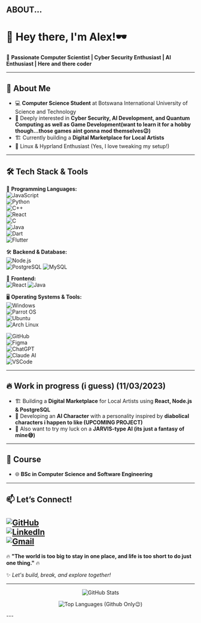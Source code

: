 ## **ABOUT...**

# 👋 Hey there, I'm Alex!🕶️

🚀 **Passionate Computer Scientist | Cyber Security Enthusiast | AI Enthusiast | Here and there coder**

---

## 🌟 **About Me**
- 💻 **Computer Science Student** at Botswana International University of Science and Technology
- 🔐 Deeply interested in **Cyber Security, AI Development, and Quantum Computing as well as Game Development(want to learn it for a hobby though...those games aint gonna mod themselves😉)**
- 🏗️ Currently building a **Digital Marketplace for Local Artists**
- 🐧 Linux & Hyprland Enthusiast (Yes, I love tweaking my setup!)

---

## 🛠️ **Tech Stack & Tools**

🚀 **Programming Languages:**  
![JavaScript](https://img.shields.io/badge/JavaScript-F7DF1E?style=for-the-badge&logo=javascript&logoColor=black)  
![Python](https://img.shields.io/badge/Python-3776AB?style=for-the-badge&logo=python&logoColor=white)  
![C++](https://img.shields.io/badge/C++-00599C?style=for-the-badge&logo=cplusplus&logoColor=white)  
![React](https://img.shields.io/badge/React-61DAFB?style=for-the-badge&logo=react&logoColor=black)  
![C](https://img.shields.io/badge/C-00599C?style=for-the-badge&logo=c&logoColor=white)  
![Java](https://img.shields.io/badge/Java-007396?style=for-the-badge&logoColor=white)  
![Dart](https://img.shields.io/badge/Dart-0175C2?style=for-the-badge&logo=dart&logoColor=white)  
![Flutter](https://img.shields.io/badge/Flutter-02569B?style=for-the-badge&logo=flutter&logoColor=white)  

🛠️ **Backend & Database:**  
![Node.js](https://img.shields.io/badge/Node.js-43853D?style=for-the-badge&logo=node.js&logoColor=white)  
![PostgreSQL](https://img.shields.io/badge/PostgreSQL-316192?style=for-the-badge&logo=postgresql&logoColor=white)
![MySQL](https://img.shields.io/badge/MySQL-316192?style=for-the-badge&logo=mysql&logoColor=white)

🎨 **Frontend:**  
![React](https://img.shields.io/badge/React-61DAFB?style=for-the-badge&logo=react&logoColor=black) 
![Java](https://img.shields.io/badge/Java-007396?style=for-the-badge&logoColor=white) 

🖥️ **Operating Systems & Tools:**  
![Windows](https://img.shields.io/badge/Windows-1793D1?style=for-the-badge&logo=windows&logoColor=white)  
![Parrot OS](https://img.shields.io/badge/Parrot%20OS-1793D1?style=for-the-badge&logo=linux&logoColor=white)  
![Ubuntu](https://img.shields.io/badge/Ubuntu-E95420?style=for-the-badge&logo=ubuntu&logoColor=white)  
![Arch Linux](https://img.shields.io/badge/Arch_Linux-1793D1?style=for-the-badge&logo=arch-linux&logoColor=white)  

![GitHub](https://img.shields.io/badge/GitHub-181717?style=for-the-badge&logo=github&logoColor=white)   
![Figma](https://img.shields.io/badge/Figma-F24E1E?style=for-the-badge&logo=figma&logoColor=white)  
![ChatGPT](https://img.shields.io/badge/ChatGPT-10A37F?style=for-the-badge&logo=openai&logoColor=white)  
![Claude AI](https://img.shields.io/badge/Claude%20AI-FFB300?style=for-the-badge&logo=claude&logoColor=black)  
![VSCode](https://img.shields.io/badge/VS%20Code-007ACC?style=for-the-badge&logo=visual-studio-code&logoColor=white)   

---

## 🔥 **Work in progress (i guess) (11/03/2023)**
- 🏗️ Building a **Digital Marketplace** for Local Artists using **React, Node.js & PostgreSQL**
- 🤖 Developing an **AI Character** with a personality inspired by **diabolical characters i happen to like (UPCOMING PROJECT)**
- 🤖 Also want to try my luck on a **JARVIS-type AI (its just a fantasy of mine😅)**

---

## 🎯 **Course**
- 🌐 **BSc in Computer Science and Software Engineering**

---

## 📫 **Let’s Connect!**
[![GitHub](https://img.shields.io/badge/GitHub-100000?style=for-the-badge&logo=github&logoColor=white)](https://github.com/alex-marumo)  
[![LinkedIn](https://img.shields.io/badge/LinkedIn-0077B5?style=for-the-badge&logo=linkedin&logoColor=white)](https://www.linkedin.com/in/alex-marumo)  
[![Gmail](https://img.shields.io/badge/gmail-100000?style=for-the-badge&logo=gmail&logoColor=white)](mailto:alexmarumo16@gmail.com) 
---

🔥 **"The world is too big to stay in one place, and life is too short to do just one thing."** 🔥

✨ _Let's build, break, and explore together!_

---

<div align="center">
  
  ![GitHub Stats](https://github-readme-stats.vercel.app/api?username=alex-marumo&show_icons=true&theme=radical&include_all_commits=true&count_private=true&cache_seconds=1800)
  
  ![Top Languages (Github Only😉)](https://github-readme-stats.vercel.app/api/top-langs/?username=alex-marumo&layout=compact&theme=radical&hide_border=false&cache_seconds=1800)
  
</div>
---
